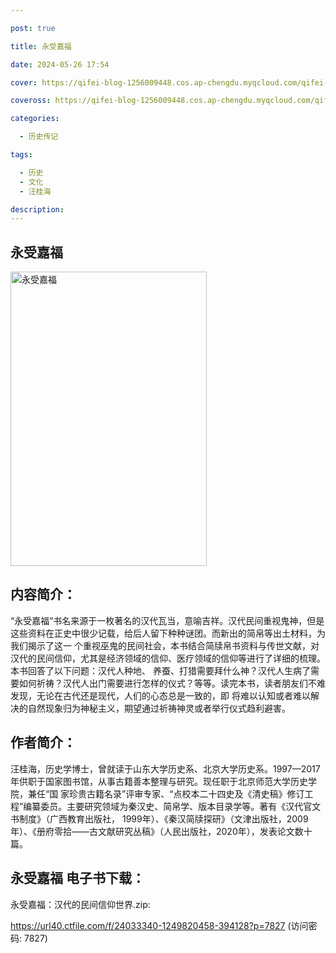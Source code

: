 ```yaml
---

post: true

title: 永受嘉福

date: 2024-05-26 17:54

cover: https://qifei-blog-1256009448.cos.ap-chengdu.myqcloud.com/qifei-blog/6637230c0ea9cb1403723670.jpg

coveross: https://qifei-blog-1256009448.cos.ap-chengdu.myqcloud.com/qifei-blog/6637230c0ea9cb1403723670.jpg

categories:

  - 历史传记

tags:

  - 历史
  - 文化
  - 汪桂海

description:
---
```


##  永受嘉福

<img alt="永受嘉福 " class="aligncenter loaded" data-was-processed="true" decoding="async" fetchpriority="high" height="471" src="https://qifei-blog-1256009448.cos.ap-chengdu.myqcloud.com/qifei-blog/6637230c0ea9cb1403723670.jpg " style="cursor: zoom-in;" width="314"/>

## 内容简介：

“永受嘉福”书名来源于一枚著名的汉代瓦当，意喻吉祥。汉代民间重视鬼神，但是这些资料在正史中很少记载，给后人留下种种谜团。而新出的简帛等出土材料，为我们揭示了这一 个重视巫鬼的民间社会，本书结合简牍帛书资料与传世文献，对汉代的民间信仰，尤其是经济领域的信仰、医疗领域的信仰等进行了详细的梳理。本书回答了以下问题：汉代人种地、 养蚕、打猎需要拜什么神？汉代人生病了需要如何祈祷？汉代人出门需要进行怎样的仪式？等等。读完本书，读者朋友们不难发现，无论在古代还是现代，人们的心态总是一致的，即 将难以认知或者难以解决的自然现象归为神秘主义，期望通过祈祷神灵或者举行仪式趋利避害。

## 作者简介：

汪桂海，历史学博士，曾就读于山东大学历史系、北京大学历史系。1997—2017年供职于国家图书馆，从事古籍善本整理与研究。现任职于北京师范大学历史学院，兼任“国 家珍贵古籍名录”评审专家、“点校本二十四史及《清史稿》修订工程”编纂委员。主要研究领域为秦汉史、简帛学、版本目录学等。著有《汉代官文书制度》（广西教育出版社， 1999年）、《秦汉简牍探研》（文津出版社，2009年）、《册府零拾——古文献研究丛稿》（人民出版社，2020年），发表论文数十篇。

## 永受嘉福 电子书下载：
永受嘉福：汉代的民间信仰世界.zip: 

https://url40.ctfile.com/f/24033340-1249820458-394128?p=7827 (访问密码: 7827)
